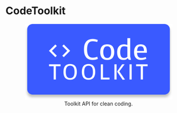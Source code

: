 # CodeToolkit

 <div align='center'><img src='./logo.svg' style='max-width:400px'><div>
 Toolkit API for clean coding.
